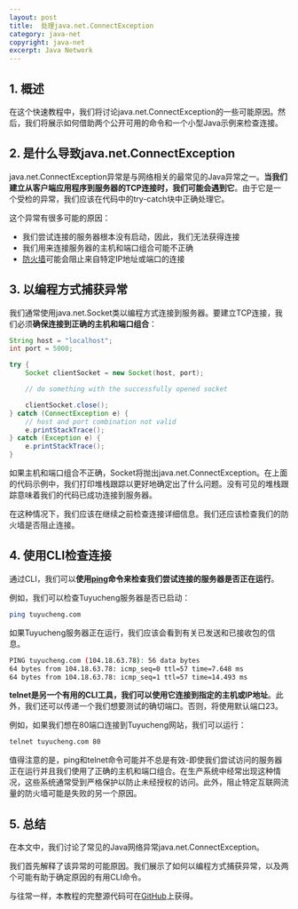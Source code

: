 ```yaml
---
layout: post
title:  处理java.net.ConnectException
category: java-net
copyright: java-net
excerpt: Java Network
---
```


## 1. 概述

在这个快速教程中，我们将讨论java.net.ConnectException的一些可能原因。然后，我们将展示如何借助两个公开可用的命令和一个小型Java示例来检查连接。

## 2. 是什么导致java.net.ConnectException

java.net.ConnectException异常是与网络相关的最常见的Java异常之一。**当我们建立从客户端应用程序到服务器的TCP连接时，我们可能会遇到它**。由于它是一个受检的异常，我们应该在代码中的try-catch块中正确处理它。

这个异常有很多可能的原因：

-   我们尝试连接的服务器根本没有启动，因此，我们无法获得连接
-   我们用来连接服务器的主机和端口组合可能不正确
-   [防火墙](https://www.baeldung.com/cs/firewalls-intro)可能会阻止来自特定IP地址或端口的连接

## 3. 以编程方式捕获异常

我们通常使用java.net.Socket类以编程方式连接到服务器。要建立TCP连接，我们必须**确保连接到正确的主机和端口组合**：

```java
String host = "localhost";
int port = 5000;

try {
    Socket clientSocket = new Socket(host, port);

    // do something with the successfully opened socket

    clientSocket.close();
} catch (ConnectException e) {
    // host and port combination not valid
    e.printStackTrace();
} catch (Exception e) {
    e.printStackTrace();
}
```

如果主机和端口组合不正确，Socket将抛出java.net.ConnectException。在上面的代码示例中，我们打印堆栈跟踪以更好地确定出了什么问题。没有可见的堆栈跟踪意味着我们的代码已成功连接到服务器。

在这种情况下，我们应该在继续之前检查连接详细信息。我们还应该检查我们的防火墙是否阻止连接。

## 4. 使用CLI检查连接

通过CLI，我们可以**使用[ping](https://linux.die.net/man/8/ping)命令来检查我们尝试连接的服务器是否正在运行**。

例如，我们可以检查Tuyucheng服务器是否已启动：

```bash
ping tuyucheng.com
```

如果Tuyucheng服务器正在运行，我们应该会看到有关已发送和已接收包的信息。

```bash
PING tuyucheng.com (104.18.63.78): 56 data bytes
64 bytes from 104.18.63.78: icmp_seq=0 ttl=57 time=7.648 ms
64 bytes from 104.18.63.78: icmp_seq=1 ttl=57 time=14.493 ms
```

**telnet是另一个有用的CLI工具，我们可以使用它连接到指定的主机或IP地址**。此外，我们还可以传递一个我们想要测试的确切端口。否则，将使用默认端口23。

例如，如果我们想在80端口连接到Tuyucheng网站，我们可以运行：

```bash
telnet tuyucheng.com 80
```

值得注意的是，ping和telnet命令可能并不总是有效-即使我们尝试访问的服务器正在运行并且我们使用了正确的主机和端口组合。在生产系统中经常出现这种情况，这些系统通常受到严格保护以防止未经授权的访问。此外，阻止特定互联网流量的防火墙可能是失败的另一个原因。

## 5. 总结

在本文中，我们讨论了常见的Java网络异常java.net.ConnectException。

我们首先解释了该异常的可能原因。我们展示了如何以编程方式捕获异常，以及两个可能有助于确定原因的有用CLI命令。

与往常一样，本教程的完整源代码可在[GitHub](https://github.com/tuyucheng7/taketoday-tutorial4j/tree/master/java-core-modules/java-networking-2)上获得。
